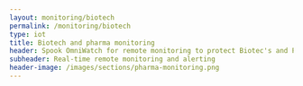 ```yaml
---
layout: monitoring/biotech
permalink: /monitoring/biotech
type: iot
title: Biotech and pharma monitoring
header: Spook OmniWatch for remote monitoring to protect Biotec's and Pharma's regulatory obligations
subheader: Real-time remote monitoring and alerting
header-image: /images/sections/pharma-monitoring.png
---
```

